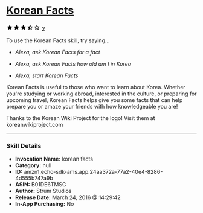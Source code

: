 # [Korean Facts](http://alexa.amazon.com/#skills/amzn1.echo-sdk-ams.app.24aa372a-77a2-40e4-8286-4d555b747a9b)
![3.9 stars](../../images/ic_star_black_18dp_1x.png)![3.9 stars](../../images/ic_star_black_18dp_1x.png)![3.9 stars](../../images/ic_star_black_18dp_1x.png)![3.9 stars](../../images/ic_star_half_black_18dp_1x.png)![3.9 stars](../../images/ic_star_border_black_18dp_1x.png) 2

To use the Korean Facts skill, try saying...

* *Alexa, ask Korean Facts for a fact*

* *Alexa, ask Korean Facts how old am I in Korea*

* *Alexa, start Korean Facts*

Korean Facts is useful to those who want to learn about Korea.  Whether you're studying or working abroad, interested in the culture, or preparing for upcoming travel, Korean Facts helps give you some facts that can help prepare you or amaze your friends with how knowledgeable you are!

Thanks to the Korean Wiki Project for the logo!  Visit them at koreanwikiproject.com

***

### Skill Details

* **Invocation Name:** korean facts
* **Category:** null
* **ID:** amzn1.echo-sdk-ams.app.24aa372a-77a2-40e4-8286-4d555b747a9b
* **ASIN:** B01DE6TMSC
* **Author:** Strum Studios
* **Release Date:** March 24, 2016 @ 14:29:42
* **In-App Purchasing:** No

